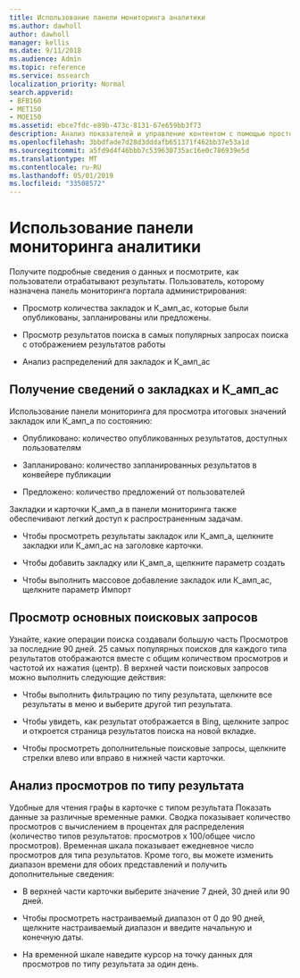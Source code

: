 ```yaml
---
title: Использование панели мониторинга аналитики
ms.author: dawholl
author: dawholl
manager: kellis
ms.date: 9/11/2018
ms.audience: Admin
ms.topic: reference
ms.service: mssearch
localization_priority: Normal
search.appverid:
- BFB160
- MET150
- MOE150
ms.assetid: ebce7fdc-e89b-473c-8131-67e659bb3f73
description: Анализ показателей и управление контентом с помощью простой панели мониторинга на портале администрирования поиска Microsoft
ms.openlocfilehash: 3bbdfade7d28d3dddafb651371f462bb37e53a1d
ms.sourcegitcommit: a5fd9d4f46bbb7c539630735ac16e0c786939e5d
ms.translationtype: MT
ms.contentlocale: ru-RU
ms.lasthandoff: 05/01/2019
ms.locfileid: "33508572"
---
```

# <a name="use-the-insights-dashboard"></a>Использование панели мониторинга аналитики

Получите подробные сведения о данных и посмотрите, как пользователи отрабатывают результаты. Пользователь, которому назначена панель мониторинга портала администрирования:
  
- Просмотр количества закладок и К_амп_ас, которые были опубликованы, запланированы или предложены.
    
- Просмотр результатов поиска в самых популярных запросах поиска с отображением результатов работы
    
- Анализ распределений для закладок и К_амп_ас
    
## <a name="get-details-about-bookmarks-and-qas"></a>Получение сведений о закладках и К_амп_ас

Использование панели мониторинга для просмотра итоговых значений закладок или К_амп_а по состоянию:
  
- Опубликовано: количество опубликованных результатов, доступных пользователям
    
- Запланировано: количество запланированных результатов в конвейере публикации
    
- Предложено: количество предложений от пользователей
    
Закладки и карточки К_амп_а в панели мониторинга также обеспечивают легкий доступ к распространенным задачам.
  
- Чтобы просмотреть результаты закладок или К_амп_а, щелкните закладки или К_амп_ас на заголовке карточки.
    
- Чтобы добавить закладку или К_амп_а, щелкните параметр создать
    
- Чтобы выполнить массовое добавление закладок или К_амп_ас, щелкните параметр Импорт
    
## <a name="review-top-search-queries"></a>Просмотр основных поисковых запросов

Узнайте, какие операции поиска создавали большую часть Просмотров за последние 90 дней. 25 самых популярных поисков для каждого типа результатов отображаются вместе с общим количеством просмотров и частотой их нажатия (центр). В верхней части поисковых запросов можно выполнить следующие действия:
  
- Чтобы выполнить фильтрацию по типу результата, щелкните все результаты в меню и выберите другой тип результата.
    
- Чтобы увидеть, как результат отображается в Bing, щелкните запрос и откроется страница результатов поиска на новой вкладке.
    
- Чтобы просмотреть дополнительные поисковые запросы, щелкните стрелки влево или вправо в нижней части карточки.
    
## <a name="analyze-impressions-by-result-type"></a>Анализ просмотров по типу результата

Удобные для чтения графы в карточке с типом результата Показать данные за различные временные рамки. Сводка показывает количество просмотров с вычислением в процентах для распределения (количество типов результатов: просмотров x 100/общее число просмотров). Временная шкала показывает ежедневное число просмотров для типа результатов. Кроме того, вы можете изменить диапазон времени для обоих представлений и получить дополнительные сведения:
  
- В верхней части карточки выберите значение 7 дней, 30 дней или 90 дней.
    
- Чтобы просмотреть настраиваемый диапазон от 0 до 90 дней, щелкните настраиваемый диапазон и введите начальную и конечную даты.
    
- На временной шкале наведите курсор на точку данных для просмотров по типу результата за один день.

  

